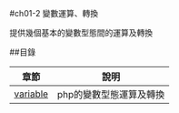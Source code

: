 #ch01-2 變數運算、轉換


提供幾個基本的變數型態間的運算及轉換


##目錄

|章節                                        |說明                                         |
|--------------------------------------------|---------------------------------------------|
|[variable](variable.php)                    |php的變數型態運算及轉換                      |


